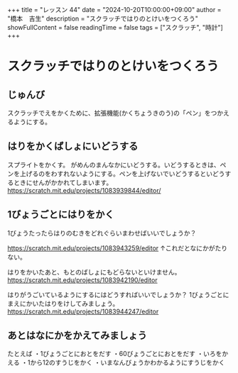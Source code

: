 +++
title = "レッスン 44"
date = "2024-10-20T10:00:00+09:00"
author = "橋本　吉生"
description = "スクラッチではりのとけいをつくろう"
showFullContent = false
readingTime = false
tags = ["スクラッチ", "時計"]
+++
# スクラッチではりのとけいをつくろう
## じゅんび
スクラッチでえをかくために、拡張機能(かくちょうきのう)の「ペン」をつかえるようにする。
## はりをかくばしょにいどうする
スプライトをかくす。
がめんのまんなかにいどうする。いどうするときは、ペンを上げるのをわすれないようにする。ペンを上げないでいどうするといどうするときにせんがかかれてしまいます。
https://scratch.mit.edu/projects/1083939844/editor/
## 1びょうごとにはりをかく
1びょうたったらはりのむきをどれぐらいまわせばいいでしょうか？

https://scratch.mit.edu/projects/1083943259/editor
↑これだとなにかがたりない。

はりをかいたあと、もとのばしょにもどらないといけません。
https://scratch.mit.edu/projects/1083942190/editor

はりがうごいているようにするにはどうすればいいでしょうか？
1びょうごとにまえにかいたはりをけしてみましょう。
https://scratch.mit.edu/projects/1083944247/editor

## あとはなにかをかえてみましょう
たとえば
・1びょうごとにおとをだす
・60びょうごとにおとをだす
・いろをかえる
・1から12のすうじをかく
・いまなんびょうかわかるようにすうじをかく